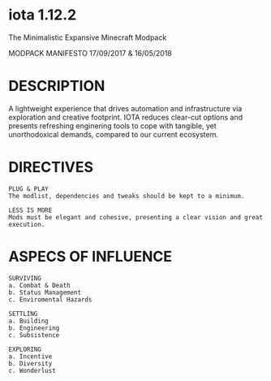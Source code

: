 # iota 1.12.2
The Minimalistic Expansive Minecraft Modpack

MODPACK MANIFESTO
17/09/2017 & 16/05/2018

# DESCRIPTION
    
A lightweight experience that drives automation and infrastructure via exploration and creative footprint. 
IOTA reduces clear-cut options and presents refreshing enginering tools to cope with tangible, yet unorthodoxical demands, compared to our current ecosystem.


# DIRECTIVES

    PLUG & PLAY
    The modlist, dependencies and tweaks should be kept to a minimum.

    LESS IS MORE
    Mods must be elegant and cohesive, presenting a clear vision and great execution.   
    
    
# ASPECS OF INFLUENCE
  
    SURVIVING
    a. Combat & Death
    b. Status Management
    c. Enviromental Hazards

    SETTLING
    a. Building
    b. Engineering
    c. Subsistence
      
    EXPLORING
    a. Incentive
    b. Diversity
    c. Wonderlust
